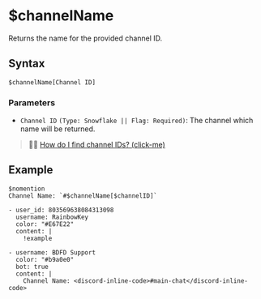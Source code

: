# $channelName
Returns the name for the provided channel ID.
## Syntax
```
$channelName[Channel ID]
```


### Parameters
- `Channel ID` `(Type: Snowflake || Flag: Required)`: The channel which name will be returned.

> 🧙‍♂️ [How do I find channel IDs? (click-me)](https://support.discord.com/hc/en-us/articles/206346498-Where-can-I-find-my-User-Server-Message-ID-)


## Example
```
$nomention
Channel Name: `#$channelName[$channelID]`
```

``` discord yaml
- user_id: 803569638084313098
  username: RainbowKey
  color: "#E67E22"
  content: |
    !example

- username: BDFD Support
  color: "#b9a0e0"
  bot: true
  content: |
    Channel Name: <discord-inline-code>#main-chat</discord-inline-code>
```
